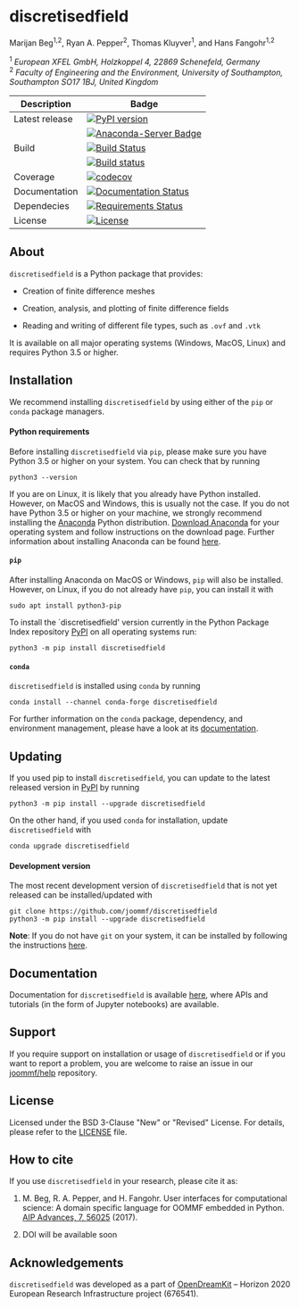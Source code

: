 # discretisedfield
Marijan Beg<sup>1,2</sup>, Ryan A. Pepper<sup>2</sup>, Thomas Kluyver<sup>1</sup>, and Hans Fangohr<sup>1,2</sup>

<sup>1</sup> *European XFEL GmbH, Holzkoppel 4, 22869 Schenefeld, Germany*  
<sup>2</sup> *Faculty of Engineering and the Environment, University of Southampton, Southampton SO17 1BJ, United Kingdom*  

| Description | Badge |
| --- | --- |
| Latest release | [![PyPI version](https://badge.fury.io/py/discretisedfield.svg)](https://badge.fury.io/py/discretisedfield) |
|                | [![Anaconda-Server Badge](https://anaconda.org/conda-forge/discretisedfield/badges/version.svg)](https://anaconda.org/conda-forge/discretisedfield) |
| Build | [![Build Status](https://travis-ci.org/joommf/discretisedfield.svg?branch=master)](https://travis-ci.org/joommf/discretisedfield) |
|       |  [![Build status](https://ci.appveyor.com/api/projects/status/83tcspfx3qlx6rlp/branch/master?svg=true)](https://ci.appveyor.com/project/marijanbeg/discretisedfield/branch/master) |
| Coverage | [![codecov](https://codecov.io/gh/joommf/discretisedfield/branch/master/graph/badge.svg)](https://codecov.io/gh/joommf/discretisedfield) |
| Documentation | [![Documentation Status](https://readthedocs.org/projects/discretisedfield/badge/?version=latest)](http://discretisedfield.readthedocs.io/en/latest/?badge=latest) |
| Dependecies | [![Requirements Status](https://requires.io/github/joommf/discretisedfield/requirements.svg?branch=master)](https://requires.io/github/joommf/discretisedfield/requirements/?branch=master) |
| License | [![License](https://img.shields.io/badge/License-BSD%203--Clause-blue.svg)](https://opensource.org/licenses/BSD-3-Clause) |

## About

`discretisedfield` is a Python package that provides:

- Creation of finite difference meshes

- Creation, analysis, and plotting of finite difference fields

- Reading and writing of different file types, such as `.ovf` and `.vtk`

It is available on all major operating systems (Windows, MacOS, Linux) and requires Python 3.5 or higher.

## Installation

We recommend installing `discretisedfield` by using either of the `pip` or `conda` package managers.

#### Python requirements

Before installing `discretisedfield` via `pip`, please make sure you have Python 3.5 or higher on your system. You can check that by running

    python3 --version

If you are on Linux, it is likely that you already have Python installed. However, on MacOS and Windows, this is usually not the case. If you do not have Python 3.5 or higher on your machine, we strongly recommend installing the [Anaconda](https://www.anaconda.com/) Python distribution. [Download Anaconda](https://www.anaconda.com/download) for your operating system and follow instructions on the download page. Further information about installing Anaconda can be found [here](https://conda.io/docs/user-guide/install/download.html).

#### `pip`

After installing Anaconda on MacOS or Windows, `pip` will also be installed. However, on Linux, if you do not already have `pip`, you can install it with

    sudo apt install python3-pip

To install the `discretisedfield' version currently in the Python Package Index repository [PyPI](https://pypi.org/) on all operating systems run:

    python3 -m pip install discretisedfield

#### `conda`

`discretisedfield` is installed using `conda` by running

    conda install --channel conda-forge discretisedfield

For further information on the `conda` package, dependency, and environment management, please have a look at its [documentation](https://conda.io/docs/). 

## Updating

If you used pip to install `discretisedfield`, you can update to the latest released version in [PyPI](https://pypi.org/) by running

    python3 -m pip install --upgrade discretisedfield

On the other hand, if you used `conda` for installation, update `discretisedfield` with

    conda upgrade discretisedfield

#### Development version

The most recent development version of `discretisedfield` that is not yet released can be installed/updated with

    git clone https://github.com/joommf/discretisedfield
    python3 -m pip install --upgrade discretisedfield

**Note**: If you do not have `git` on your system, it can be installed by following the instructions [here](https://git-scm.com/book/en/v2/Getting-Started-Installing-Git).

## Documentation

Documentation for `discretisedfield` is available [here](http://discretisedfield.readthedocs.io/en/latest/?badge=latest), where APIs and tutorials (in the form of Jupyter notebooks) are available.

## Support

If you require support on installation or usage of `discretisedfield` or if you want to report a problem, you are welcome to raise an issue in our [joommf/help](https://github.com/joommf/help) repository.

## License

Licensed under the BSD 3-Clause "New" or "Revised" License. For details, please refer to the [LICENSE](LICENSE) file.

## How to cite

If you use `discretisedfield` in your research, please cite it as:

1. M. Beg, R. A. Pepper, and H. Fangohr. User interfaces for computational science: A domain specific language for OOMMF embedded in Python. [AIP Advances, 7, 56025](http://aip.scitation.org/doi/10.1063/1.4977225) (2017).

2. DOI will be available soon

## Acknowledgements

`discretisedfield` was developed as a part of [OpenDreamKit](http://opendreamkit.org/) – Horizon 2020 European Research Infrastructure project (676541).
